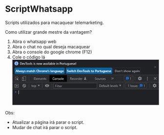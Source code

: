 # ScriptWhatsapp
Scripts utilizados para macaquear telemarketing.

Como utilizar grande mestre da vantagem?

1) Abra o whatsapp web
2) Abra o chat no qual deseja macaquear
3) Abra o console do google chrome (F12)
4) Cole o código lá
![Screenshot](Console.png)

Obs: 
- Atualizar a página irá parar o script.
- Mudar de chat irá parar o script.
